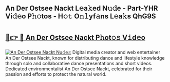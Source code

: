 ## An Der Ostsee Nackt L𝚎a𝚔ed N𝚞𝚍e - Part-YHR Vi𝚍𝚎o P𝚑𝚘tos - H𝚘𝚝 O𝚗𝚕yf𝚊ns L𝚎a𝚔s QhG9S

# <h2><a href="http://kfbsdh3.oniu.top/?m=An+Der+Ostsee+Nackt">🔗👉 🔴 An Der Ostsee Nackt P𝚑ot𝚘𝚜 V𝚒d𝚎o</a></h2>

[![An Der Ostsee Nackt Nu𝚍e𝚜](https://i.imgur.com/0qMVB7G.gif)](http://kfbsdh3.oniu.top/?m=An+Der+Ostsee+Nackt)
Digital media creator and web entertainer An Der Ostsee Nackt, known for distributing dance and lifestyle knowledge through solo and collaborative dance presentations and short videos. Dedicated environmentalist An Der Ostsee Nackt, celebrated for their passion and efforts to protect the natural world.  
